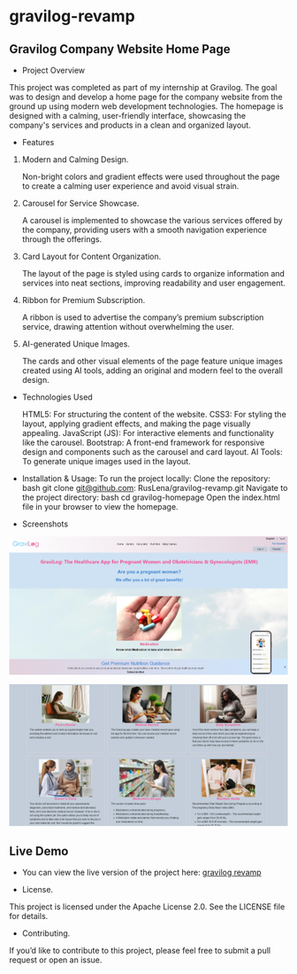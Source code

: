 # gravilog-revamp
## Gravilog Company Website Home Page
* Project Overview

This project was completed as part of my internship at Gravilog. The goal was to design and develop a home page for the company website from the ground up using modern web development technologies. The homepage is designed with a calming, user-friendly interface, showcasing the company's services and products in a clean and organized layout.

* Features
  
1. Modern and Calming Design.
   
    Non-bright colors and gradient effects were used throughout the page to create a calming user experience and avoid visual strain.

2. Carousel for Service Showcase.
   
    A carousel is implemented to showcase the various services offered by the company, providing users with a smooth navigation experience through the offerings.

3. Card Layout for Content Organization.
   
    The layout of the page is styled using cards to organize information and services into neat sections, improving readability and user engagement.

4. Ribbon for Premium Subscription.
   
    A ribbon is used to advertise the company’s premium subscription service, drawing attention without overwhelming the user.

5. AI-generated Unique Images.
   
    The cards and other visual elements of the page feature unique images created using AI tools, adding an original and modern feel to the overall design.

* Technologies Used

    HTML5: For structuring the content of the website.
    CSS3: For styling the layout, applying gradient effects, and making the page visually appealing.
    JavaScript (JS): For interactive elements and functionality like the carousel.
    Bootstrap: A front-end framework for responsive design and components such as the carousel and card layout.
    AI Tools: To generate unique images used in the layout.

* Installation & Usage:
To run the project locally:
    Clone the repository:
    bash
git clone git@github.com: RusLena/gravilog-revamp.git
Navigate to the project directory:
bash
    cd gravilog-homepage
    Open the index.html file in your browser to view the homepage.

* Screenshots
  
![Gravilog Home Page](final-version.png)

![Cards](Gravilog-cards.png)

## Live Demo
* You can view the live version of the project here: [gravilog revamp](https://ruslena.github.io/gravilog-revamp/index.html)

* License.
  
This project is licensed under the Apache License 2.0. See the LICENSE file for details.

* Contributing.
  
If you’d like to contribute to this project, please feel free to submit a pull request or open an issue.
